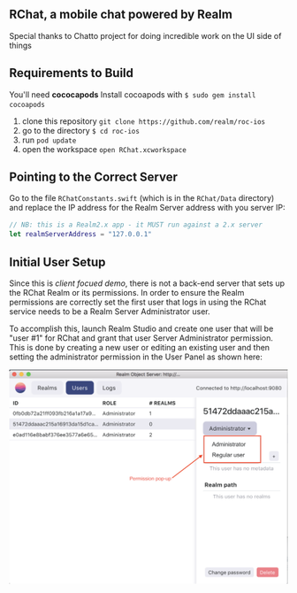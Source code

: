 ## RChat, a mobile chat powered by Realm

Special thanks to Chatto project for doing incredible work on the UI side of things

## Requirements to Build

You'll need **cococapods**
Install cocoapods with `$ sudo gem install cocoapods`

1. clone this repository `git clone https://github.com/realm/roc-ios`
2. go to the directory `$ cd roc-ios`
3. run `pod update`
4. open the workspace `open RChat.xcworkspace`

## Pointing to the Correct Server

Go to the file `RChatConstants.swift` (which is in the `RChat/Data` directory)  and replace the IP address for the Realm Server address with you server IP:

```swift
// NB: this is a Realm2.x app - it MUST run against a 2.x server
let realmServerAddress = "127.0.0.1"
```

## Initial User Setup

Since this is _client focued demo_, there is not a back-end server that sets up the RChat Realm or its permissions.  In order to ensure the Realm permissions are correctly set the first user that logs in using the RChat service needs to be a Realm Server Administrator user.

To accomplish this, launch Realm Studio and create one user that will be "user #1" for RChat  and grant that user Server Administrator permission. This is done by creating a new user or editing an existing user and then setting the administrator permission in the User Panel as shown here:

<center><img  src="Graphics/RealmStudio-admin-privs.png"/> </center>


